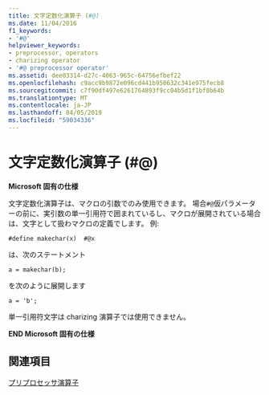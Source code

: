 ```yaml
---
title: 文字定数化演算子 (#@)
ms.date: 11/04/2016
f1_keywords:
- '#@'
helpviewer_keywords:
- preprocessor, operators
- charizing operator
- '#@ preprocessor operator'
ms.assetid: dee03314-d27c-4063-965c-64756efbef22
ms.openlocfilehash: c9acc9b9872e096cd441b950632c341e975fecb8
ms.sourcegitcommit: c7f90df497e6261764893f9cc04b5d1f1bf0b64b
ms.translationtype: MT
ms.contentlocale: ja-JP
ms.lasthandoff: 04/05/2019
ms.locfileid: "59034336"
---
```

# <a name="charizing-operator-"></a>文字定数化演算子 (#@)
**Microsoft 固有の仕様**

文字定数化演算子は、マクロの引数でのみ使用できます。 場合`#@`仮パラメーターの前に、実引数の単一引用符で囲まれているし、マクロが展開されている場合は、文字として扱わマクロの定義でします。 例:

```
#define makechar(x)  #@x
```

は、次のステートメント

```
a = makechar(b);
```

を次のように展開します

```
a = 'b';
```

単一引用符文字は charizing 演算子では使用できません。

**END Microsoft 固有の仕様**

## <a name="see-also"></a>関連項目

[プリプロセッサ演算子](../preprocessor/preprocessor-operators.md)